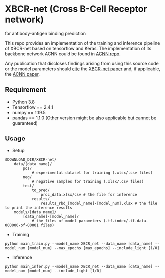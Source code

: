 # XBCR-net (Cross B-Cell Receptor network)
for antibody-antigen binding prediction

This repo provides an implementation of the training and inference pipeline of XBCR-net based on tensorflow and Keras. The implementation of its backbone network ACNN could be found in [ACNN repo](https://github.com/jianqingzheng/ACNN).

Any publication that discloses findings arising from using this source code or the model parameters should [cite](#citing-this-work) the
[XBCR-net paper]() and, if applicable, the [ACNN paper](https://ieeexplore.ieee.org/abstract/document/9197328).

## Requirement
* Python 3.8
* Tensorflow == 2.4.1
* numpy == 1.19.5
* pandas == 1.1.0
(Other version might be also applicable but cannot be guaranteed)

## Usage

* Setup
```
$DOWNLOAD_DIR/XBCR-net/           
    data/[data_name]/
        pos/
            # experimental dataset for training (.xlsx/.csv files)
        neg/
            # negative samples for training (.xlsx/.csv files)
        test/
            to_pred/
                proc_data.xlsx/csv # the file for inference
            results/
                results_rbd_[model_name]-[model_num].xlsx # the file to print the inference results
    models/[data_name]/
        [data_name]-[model_name]/
            # the files of model parameters (.tf.index/.tf.data-000000-of-00001 files)
```

* Training
```
python main_train.py --model_name XBCR_net --data_name [data_name] --model_num [model_num] --max_epochs [max_epochs] --include_light [1/0]
```

* Inference
```
python main_infer.py --model_name XBCR_net --data_name [data_name] --model_num [model_num] --include_light [1/0]
```


